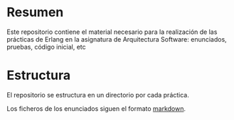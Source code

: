 # Resumen

Este repositorio contiene el material necesario para la realización de las prácticas de Erlang en la asignatura de Arquitectura Software: enunciados, pruebas, código inicial, etc

# Estructura

El repositorio se estructura en un directorio por cada práctica.

Los ficheros de los enunciados siguen el formato [markdown](http://en.wikipedia.org/wiki/Markdown).
